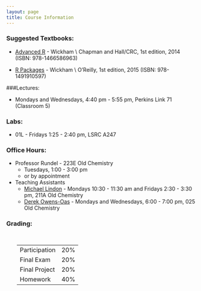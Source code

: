 ```yaml
---
layout: page
title: Course Information
---
```


### Suggested Textbooks:
* [Advanced R](http://adv-r.had.co.nz/) - Wickham \\
    Chapman and Hall/CRC, 1st edition, 2014 (ISBN: 978-1466586963)

* [R Packages](http://r-pkgs.had.co.nz/) - Wickham \\
    O’Reilly, 1st edition, 2015 (ISBN: 978-1491910597)



###Lectures:
* Mondays and Wednesdays, 4:40 pm - 5:55 pm, Perkins Link 71 (Classroom 5)


### Labs:
* 01L - Fridays 1:25 - 2:40 pm, LSRC A247


### Office Hours:
* Professor Rundel - 223E Old Chemistry
    * Tuesdays, 1:00 - 3:00 pm
    * or by appointment
* Teaching Assistants
    * [Michael Lindon](mailto:msl33@stat.duke.edu) - Mondays 10:30 - 11:30 am and Fridays 2:30 - 3:30 pm, 211A Old Chemistry
    * [Derek Owens-Oas](mailto:derek.owens.oas@duke.edu) - Mondays and Wednesdays, 6:00 - 7:00 pm, 025 Old Chemistry



### Grading:
<div style="padding-left:2em;padding-top:1em;">
<table style="width:300px;">
<tr> <td>Participation  </td> <td> 20% </td> </tr>
<tr> <td>Final Exam     </td> <td> 20% </td> </tr>
<tr> <td>Final Project  </td> <td> 20% </td> </tr>
<tr> <td>Homework       </td> <td> 40% </td> </tr>
</table>
</div>
